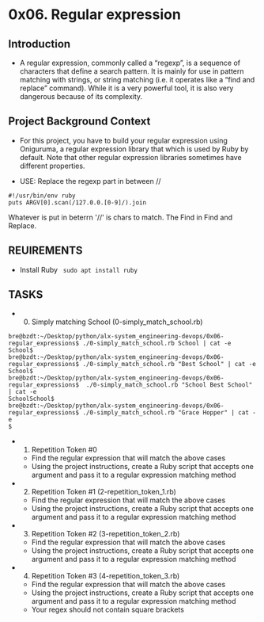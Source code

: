 # 0x06. Regular expression

## Introduction

* A regular expression, commonly called a “regexp”, is a sequence of characters that define a search pattern.  It is mainly for use in pattern matching with strings, or string matching (i.e. it operates like a “find and replace” command). While it is a very powerful tool, it is also very dangerous because of its complexity.

## Project Background Context

* For this project, you have to build your regular expression using Oniguruma, a regular expression library that which is used by Ruby by default. Note that other regular expression libraries sometimes have different properties.

* USE: Replace the regexp part in between //
``` 
#!/usr/bin/env ruby
puts ARGV[0].scan(/127.0.0.[0-9]/).join 
```
Whatever is put in beterrn '//' is chars to match. The Find in Find and Replace.

## REUIREMENTS

* Install Ruby  ``` sudo apt install ruby```

## TASKS

* 0.  Simply matching School (0-simply_match_school.rb)
```
bre@bzdt:~/Desktop/python/alx-system_engineering-devops/0x06-regular_expressions$ ./0-simply_match_school.rb School | cat -e
School$
bre@bzdt:~/Desktop/python/alx-system_engineering-devops/0x06-regular_expressions$ ./0-simply_match_school.rb "Best School" | cat -e
School$
bre@bzdt:~/Desktop/python/alx-system_engineering-devops/0x06-regular_expressions$  ./0-simply_match_school.rb "School Best School" | cat -e
SchoolSchool$
bre@bzdt:~/Desktop/python/alx-system_engineering-devops/0x06-regular_expressions$ ./0-simply_match_school.rb "Grace Hopper" | cat -e
$
```

* 1. Repetition Token #0
	* Find the regular expression that will match the above cases
	* Using the project instructions, create a Ruby script that accepts one argument and pass it to a regular expression matching method

* 2. Repetition Token #1 (2-repetition_token_1.rb)
	* Find the regular expression that will match the above cases
	* Using the project instructions, create a Ruby script that accepts one argument and pass it to a regular expression matching method
	
* 3. Repetition Token #2 (3-repetition_token_2.rb)
	* Find the regular expression that will match the above cases
	* Using the project instructions, create a Ruby script that accepts one argument and pass it to a regular expression matching method
	
* 4. Repetition Token #3 (4-repetition_token_3.rb)
	* Find the regular expression that will match the above cases
	* Using the project instructions, create a Ruby script that accepts one argument and pass it to a regular expression matching method
	* Your regex should not contain square brackets
